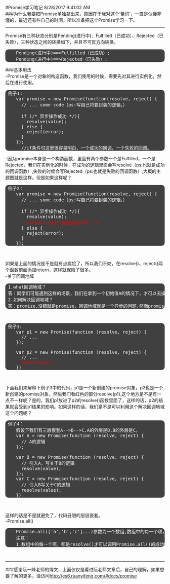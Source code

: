 #Promise学习笔记
8/28/2017 9:41:02 AM   
###为什么我要把Promise单独拿出来，原因在于我对这个‘量词’，一直是似懂非懂的，最近还有些自己的时间，所以准备把这个Promise学习一下。  

----------
Promise有三种状态分别是Pending(进行中)、Fulfilled（已成功）、Rejected（已失败），三种状态之间的转换如下，并且不可反方向转换。
<pre style='background:#404040;border-radius:10px;color:#fff'>
	Pending(进行中)==>Fulfilled（已成功）;
	Pending(进行中)==>Rejected（已失败）;
</pre>
###基本用法   
-Promise是一个对象的构造函数，我们使用的时候，需要先对其进行实例化，然后在进行使用。<br/>
<pre style='background:#404040;border-radius:10px;color:#fff'>
 例子1：
	var promise = new Promise(function(resolve, reject) {
	  // ... some code（ps:写自己将要封装的逻辑。）
	
	  if (/* 异步操作成功 */){
	    resolve(value);
	  } else {
	    reject(error);
	  }
	});
	  //if条件句这里很容易明白，一个成功的回调，一个失败的回调。
</pre>
-因为promise本身是一个构造函数，里面有两个参数一个是Fulfilled，一个是Rejected，我们在实例化的时候，在成功的逻辑里面会写resolve（ps:也就是成功的回调函数）,失败的时候会写Rejected（ps:也就是失败的回调函数）,大概的主题图就是这样。但是如果这样呢？<br/>
<pre style='background:#404040;border-radius:10px;color:#fff'>
 例子2：
	var promise = new Promise(function(resolve, reject) {
	  // ... some code（ps:写自己将要封装的逻辑。）
	
	  if (/* 异步操作成功 */){
	    resolve(value);
	    <font color='red'>console.log("这里会执行吗？");</font>
	  } else {
	    reject(error);
	  }
	});
</pre><br/>
如果是上面的情况是不是就有点尴尬了，所以我们不妨，在resolve()、reject()两个函数前面添加return，这样就保险了很多。<br/>
-关于回调地域<br/>
<pre style='background:#404040;border-radius:10px;color:#fff'>
 1.what回调地域？
 答：同学们可能遇到这样的场景，我们在拿到一个初始值A的情况下，才可以去操作B,然后操作C、D...层层嵌套，这就是我查询资料后理解额的回调地域。
 2.如何解决回调地域？
 答：promise,没错就是promise，回调地域就是一个异步的问题,然而promise就是一个很好解决异步的函数。
</pre><br/>
<pre style='background:#404040;border-radius:10px;color:#fff'>
 例子3:
	var p1 = new Promise(function (resolve, reject) {
	  // ...
	});
	
	var p2 = new Promise(function (resolve, reject) {
	  // ...
	  <font color='red'>resolve(p1);</font>
	})
</pre><br/>
下面我们来解释下例子3中的代码，p1是一个新创建的promise对象，p2也是一个新创建的promise对象，然后我们看红色的部分resolve(p1),这个地方是不是有一点不一样呢？是的，我们p1放进了p2的resolve()函数里面了，这样的话，p2的结果就会受到p1结果的影响。如果这样的话，我们是不是可以利用这个解决回调地域这个问题呢？<br/>
<pre style='background:#404040;border-radius:10px;color:#fff'>
 例子4：
	假设下我们有三层嵌套A-->B-->C,A的外层是B,B的外层是C。
	var A = new Promise(function (resolve, reject) {
	  // A的逻辑
	});
	
	var B = new Promise(function (resolve, reject) {
	  // 引入A，写关于B的逻辑
	  resolve(value);
	});
	var C = new Promise(function (resolve, reject) {
	  // 引入B写关于C的逻辑
	  resolve(value);
	})
</pre><br/>
这样的话是不是就避免了，代码丑陋的层层嵌套。<br/>
-Promise.all()<br/>
<pre style='background:#404040;border-radius:10px;color:#fff'>
	Promise.all(['a','b','c']...)参数为一个数组,数组中的每一个项，都是一个Promise对象(必须);
	注意：
	1.数组中的每一个项，都是resolve()才可以调用Promise.all()的成功回调函数,其中有一个是Rejected(),就不会调用Promise.all()的成功回调函数。
</pre><br/>

----------
###感谢阮一峰老师的博文，上面仅仅是看过阮老师文章后，自己的理解，如果想要了解的更多，请访问<http://es6.ruanyifeng.com/#docs/promise>